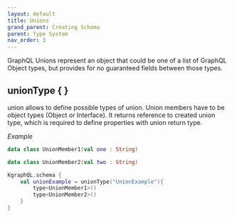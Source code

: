 ```yaml
---
layout: default
title: Unions
grand_parent: Creating Schema
parent: Type System
nav_order: 3
---
```


GraphQL Unions represent an object that could be one of a list of GraphQL Object types, but provides for no guaranteed fields between those types.

## unionType { }

union allows to define possible types of union. Union members have to be object types (Object or Interface). It returns reference to created union type, which is required to define properties with union return type.

*Example*

```kotlin
data class UnionMember1(val one : String)

data class UnionMember2(val two : String)

KgraphQL.schema {
    val unionExample = unionType("UnionExample"){
        type<UnionMember1>()
        type<UnionMember2>()
    }
}
```
